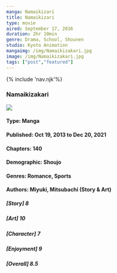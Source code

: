 ```yaml
--- 
manga: Namaikizari
title: Namaikizari
type: movie
aired: September 17, 2016
duration: 2hr 10min
genre: Drama, School, Shounen
studio: Kyoto Animation
mangaimg: /img/Namaikizakari.jpg
image: /img/Namaikizakari.jpg
tags: ["post","featured"]
---
```

<link rel="stylesheet" href="/style/style.css">
{% include 'nav.njk'%}
<h3 class="blog-title">Namaikizakari</h3>
<img src="/img/Namaikizakari.jpg">

#### Type: Manga
#### Published: Oct 19, 2013 to Dec 20, 2021
#### Chapters: 140 
#### Demographic: Shoujo
#### Genres: Romance, Sports
#### Authors:  Miyuki, Mitsubachi (Story & Art)

##### [Story] 8 
##### [Art] 10
##### [Character] 7
##### [Enjoyment] 9
##### [Overall] 8.5